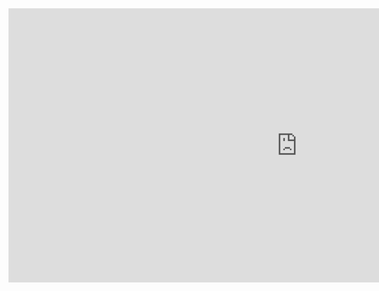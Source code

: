 <iframe title="Moritz_Jakob" width="1140" height="541.25" src="https://app.powerbi.com/reportEmbed?reportId=ece73960-7f24-4dee-91cb-b0b0ed4e7fd1&autoAuth=true&ctid=a0668a0b-7f14-4396-ad4d-0ebf06457115" frameborder="0" allowFullScreen="true"></iframe>
